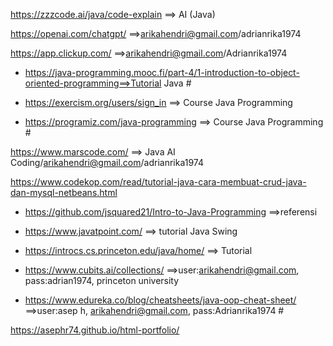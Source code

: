 https://zzzcode.ai/java/code-explain ==> AI (Java)

https://openai.com/chatgpt/ ==>arikahendri@gmail.com/adrianrika1974

https://app.clickup.com/ ==>arikahendri@gmail.com/Adrianrika1974

- https://java-programming.mooc.fi/part-4/1-introduction-to-object-oriented-programming==>Tutorial Java #

- https://exercism.org/users/sign_in  ==> Course Java Programming

- https://programiz.com/java-programming   ==> Course Java Programming #

https://www.marscode.com/      ==> Java AI Coding/arikahendri@gmail.com/adrianrika1974

https://www.codekop.com/read/tutorial-java-cara-membuat-crud-java-dan-mysql-netbeans.html

- https://github.com/jsquared21/Intro-to-Java-Programming  ==>referensi

- https://www.javatpoint.com/ ==> tutorial Java Swing

- https://introcs.cs.princeton.edu/java/home/   ==> Tutorial

- https://www.cubits.ai/collections/ ==>user:arikahendri@gmail.com, pass:adrian1974, princeton university

- https://www.edureka.co/blog/cheatsheets/java-oop-cheat-sheet/ ==>user:asep h, arikahendri@gmail.com, pass:Adrianrika1974 #

 https://asephr74.github.io/html-portfolio/
